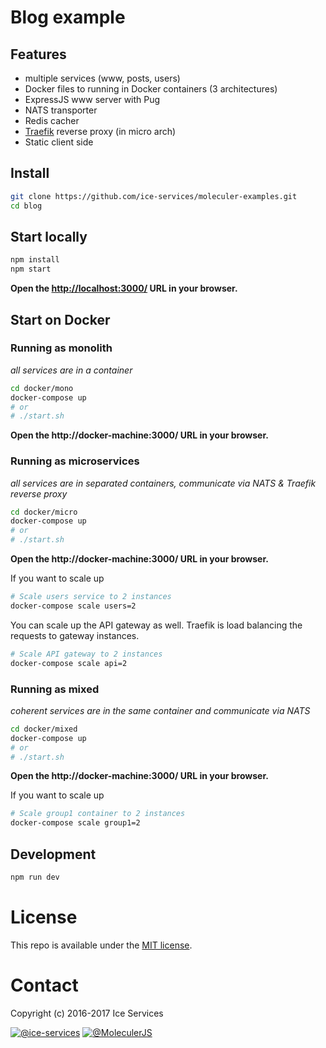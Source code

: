 # Blog example

## Features
- multiple services (www, posts, users)
- Docker files to running in Docker containers (3 architectures)
- ExpressJS www server with Pug
- NATS transporter
- Redis cacher
- [Traefik](https://traefik.io/) reverse proxy (in micro arch)
- Static client side

## Install
```bash
git clone https://github.com/ice-services/moleculer-examples.git
cd blog
```

## Start locally

```bash
npm install
npm start
```

**Open the [http://localhost:3000/](http://localhost:3000/) URL in your browser.**


## Start on Docker

### Running as monolith 
_all services are in a container_
```bash
cd docker/mono
docker-compose up
# or 
# ./start.sh
```
**Open the http://docker-machine:3000/ URL in your browser.**

### Running as microservices 
_all services are in separated containers, communicate via NATS & Traefik reverse proxy_
```bash
cd docker/micro
docker-compose up
# or 
# ./start.sh
```
**Open the http://docker-machine:3000/ URL in your browser.**

If you want to scale up
```bash
# Scale users service to 2 instances
docker-compose scale users=2
```

You can scale up the API gateway as well. Traefik is load balancing the requests to gateway instances.
```bash
# Scale API gateway to 2 instances
docker-compose scale api=2
```

### Running as mixed
_coherent services are in the same container and communicate via NATS_
```bash
cd docker/mixed
docker-compose up
# or 
# ./start.sh
```
**Open the http://docker-machine:3000/ URL in your browser.**


If you want to scale up
```bash
# Scale group1 container to 2 instances
docker-compose scale group1=2
```

## Development
```bash
npm run dev
```


# License
This repo is available under the [MIT license](https://tldrlegal.com/license/mit-license).

# Contact
Copyright (c) 2016-2017 Ice Services

[![@ice-services](https://img.shields.io/badge/github-ice--services-green.svg)](https://github.com/ice-services) [![@MoleculerJS](https://img.shields.io/badge/twitter-MoleculerJS-blue.svg)](https://twitter.com/MoleculerJS)